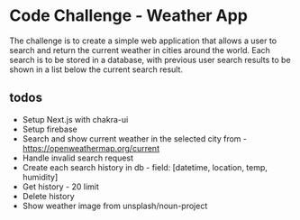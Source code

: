 # Code Challenge - Weather App

The challenge is to create a simple web application that allows a user to search and return the current weather in cities around the world. Each search is to be stored in a database, with previous user search results to be shown in a list below the current search result.

## todos

- Setup Next.js with chakra-ui
- Setup firebase
- Search and show current weather in the selected city from - https://openweathermap.org/current
- Handle invalid search request
- Create each search history in db - field: [datetime, location, temp, humidity]
- Get history - 20 limit
- Delete history
- Show weather image from unsplash/noun-project
